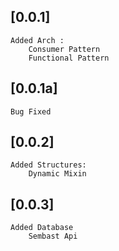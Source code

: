 ## [0.0.1]
	Added Arch :
		Consumer Pattern
		Functional Pattern

## [0.0.1a]
	Bug Fixed

## [0.0.2]
	Added Structures:
		Dynamic Mixin

## [0.0.3]
	Added Database
		Sembast Api
